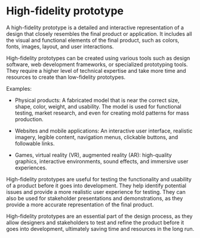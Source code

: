 # High-fidelity prototype

A high-fidelity prototype is a detailed and interactive representation of a design that closely resembles the final product or application. It includes all the visual and functional elements of the final product, such as colors, fonts, images, layout, and user interactions.

High-fidelity prototypes can be created using various tools such as design software, web development frameworks, or specialized prototyping tools. They require a higher level of technical expertise and take more time and resources to create than low-fidelity prototypes.

Examples:

* Physical products: A fabricated model that is near the correct size, shape, color, weight, and usability. The model is used for functional testing, market research, and even for creating mold patterns for mass production.

* Websites and mobile applications: An interactive user interface, realistic imagery, legible content, navigation menus, clickable buttons, and followable links.

* Games, virtual reality (VR), augmented reality (AR): high-quality graphics, interactive environments, sound effects, and immersive user experiences.

High-fidelity prototypes are useful for testing the functionality and usability of a product before it goes into development. They help identify potential issues and provide a more realistic user experience for testing. They can also be used for stakeholder presentations and demonstrations, as they provide a more accurate representation of the final product.

High-fidelity prototypes are an essential part of the design process, as they allow designers and stakeholders to test and refine the product before it goes into development, ultimately saving time and resources in the long run.

